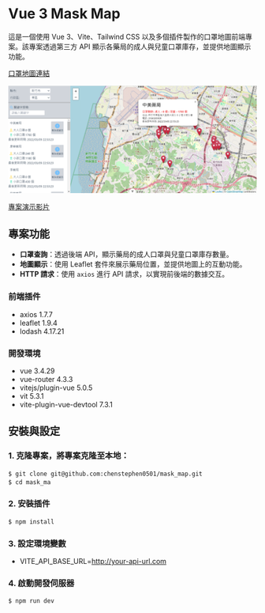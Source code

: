 # Vue 3 Mask Map

這是一個使用 Vue 3、Vite、Tailwind CSS 以及多個插件製作的口罩地圖前端專案。該專案透過第三方 API 顯示各藥局的成人與兒童口罩庫存，並提供地圖顯示功能。

[口罩地圖連結](https://maskmap0.netlify.app/)

![Mask Map首頁](/public/image/maks_map.png)

[專案演示影片](https://youtu.be/wToDe6N1KfU)

## 專案功能

- **口罩查詢**：透過後端 API，顯示藥局的成人口罩與兒童口罩庫存數量。
- **地圖顯示**：使用 Leaflet 套件來展示藥局位置，並提供地圖上的互動功能。
- **HTTP 請求**：使用 `axios` 進行 API 請求，以實現前後端的數據交互。

### 前端插件

- axios 1.7.7
- leaflet 1.9.4
- lodash 4.17.21

### 開發環境

- vue 3.4.29
- vue-router 4.3.3 
- vitejs/plugin-vue 5.0.5 
- vit 5.3.1 
- vite-plugin-vue-devtool 7.3.1 

## 安裝與設定

### 1. 克隆專案，將專案克隆至本地：

```bash
$ git clone git@github.com:chenstephen0501/mask_map.git
$ cd mask_ma
```

### 2. 安裝插件
```bash
$ npm install
```

### 3. 設定環境變數
- VITE_API_BASE_URL=http://your-api-url.com

### 4. 啟動開發伺服器
```bash
$ npm run dev
```